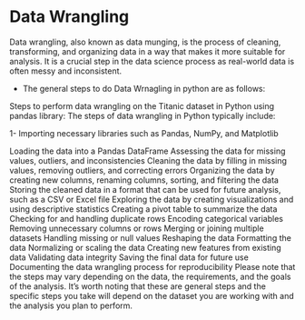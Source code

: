 # Data Wrangling

Data wrangling, also known as data munging, is the process of cleaning, transforming, and organizing data in a way that makes it more suitable for analysis. It is a crucial step in the data science process as real-world data is often messy and inconsistent.

 

* The general steps to do Data Wrnagling in python are as follows:

Steps to perform data wrangling on the Titanic dataset in Python using pandas library: The steps of data wrangling in Python typically include:

1- Importing necessary libraries such as Pandas, NumPy, and Matplotlib

Loading the data into a Pandas DataFrame
Assessing the data for missing values, outliers, and inconsistencies
Cleaning the data by filling in missing values, removing outliers, and correcting errors
Organizing the data by creating new columns, renaming columns, sorting, and filtering the data
Storing the cleaned data in a format that can be used for future analysis, such as a CSV or Excel file
Exploring the data by creating  visualizations and using descriptive  statistics
Creating a pivot table to summarize the data
Checking for and handling duplicate rows
Encoding categorical variables
Removing unnecessary columns or rows
Merging or joining multiple datasets
Handling missing or null values
Reshaping the data
Formatting the data
Normalizing or scaling the data
Creating new features from existing data
Validating data integrity
Saving the final data for future use
Documenting the data wrangling process for reproducibility
Please note that the steps may vary depending on the data, the requirements, and the goals of the analysis. It’s worth noting that these are general steps and the specific steps you take will depend on the dataset you are working with and the analysis you plan to perform.